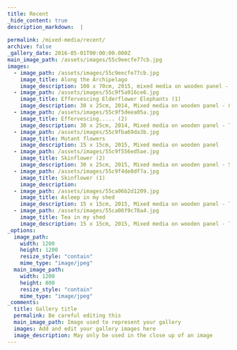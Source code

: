 ```yaml
---
title: Recent
_hide_content: true
description_markdown:  |
  
permalink: /mixed-media/recent/
archive: false
_gallery_date: 2016-05-01T00:00:00.000Z
main_image_path: /assets/images/55c9eecfe77cb.jpg
images:            
  - image_path: /assets/images/55c9eecfe77cb.jpg
    image_title: Along the Archipelago
    image_description: 100 x 70cm, 2015, mixed media on wooden panel - &lt;p&gt;&amp;nbsp;This work is inspired by the escape of the Banggai Cardinal fish from the Banggai Archipelago and their unexplained proliferation in other parts of the ocean. This seems to contract the depletion and near extinction of many other species due to overfishing.  
  - image_path: /assets/images/55c9f5a916ce6.jpg
    image_title: Effervescing Elderflower Elephants (1)
    image_description: 30 x 25cm, 2014, Mixed media on wooden panel - &quot;&gt;This work started out with wooden panels, which were previous works, elderflowers were in season and song Effervescing Elephants by Syd Barrett was playing in the background. It evolved in this way from a textured surface with the delicate impressions of elderflowers playfully juxtaposed with elephants wading through.
  - image_path: /assets/images/55c9f5deea05a.jpg
    image_title: Effervescing..... (2)
    image_description: 30 x 25cm, 2014, Mixed media on wooden panel - This work started out with wooden panels, which were previous works, elderflowers were in season and song Effervescing Elephants by Syd Barrett was playing in the background. It evolved in this way from a textured surface with the delicate impressions of elderflowers playfully juxtaposed with elephants wading through.
  - image_path: /assets/images/55c9fba69da3b.jpg
    image_title: Mutant flowers
    image_description: 15 x 15cm, 2015, Mixed media on wooden panel
  - image_path: /assets/images/55c9f556ed5ae.jpg
    image_title: Skinflower (2)
    image_description: 30 x 25cm, 2015, Mixed media on wooden panel - Skinflower (1,2) reference genetic modification of crops resulting in larger than life monstrous looking flowers against the backdrop of a microscopic view of skin proliferation reflecting both the macro and microscopic environmental changes simultaneously.
  - image_path: /assets/images/55c9f4de0df7a.jpg
    image_title: Skinflower (1)
    image_description:
  - image_path: /assets/images/55ca06b2d1209.jpg
    image_title: Asleep in my shed
    image_description: 15 x 15cm, 2015, Mixed media on wooden panel - This is an ongoing series of work exploring activities in the ' garden shed' through memory, textiles and found wood.
  - image_path: /assets/images/55ca06f9c78a4.jpg
    image_title: Tea in my shed
    image_description: 15 x 15cm, 2015, Mixed media on wooden panel - This is an ongoing series of work exploring activities in the ' garden shed' through memory, textiles and found wood.         
_options:
  image_path:
    width: 1200
    height: 1200
    resize_style: "contain"
    mime_type: "image/jpeg"
  main_image_path:
    width: 1200
    height: 800
    resize_style: "contain"
    mime_type: "image/jpeg"
_comments:
  title: Gallery title
  permalink: Be careful editing this
  main_image_path: Image used to represent your gallery
  images: Add and edit your gallery images here
  image_description: May only be used in the close up of an image
---
```


